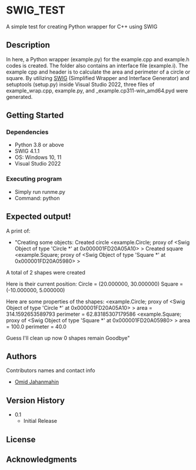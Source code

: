 # SWIG_TEST

A simple test for creating Python wrapper for C++  using SWIG

## Description

In here, a Python wrapper (example.py) for the example.cpp and example.h codes is created. The folder also contains an interface file (example.i). The example cpp and header is to calculate the area and perimeter of a circle or square.
By utilizing [SWIG](https://www.swig.org/) (Simplified Wrapper and Interface Generator) and setuptools (setup.py) inside Visual Studio 2022, three files of example_wrap.cpp, example.py, and _example.cp311-win_amd64.pyd were generated.


## Getting Started

### Dependencies

* Python 3.8 or above
* SWIG 4.1.1
* OS: Windows 10, 11
* Visual Studio 2022

### Executing program

* Simply run runme.py
* Command: python 

## Expected output!

A print of:
- "Creating some objects:
    Created circle <example.Circle; proxy of <Swig Object of type 'Circle *' at 0x000001FD20A05A10> >
    Created square <example.Square; proxy of <Swig Object of type 'Square *' at 0x000001FD20A05980> >

A total of 2 shapes were created

Here is their current position:
    Circle = (20.000000, 30.000000)
    Square = (-10.000000, 5.000000)

Here are some properties of the shapes:
    <example.Circle; proxy of <Swig Object of type 'Circle *' at 0x000001FD20A05A10> >
        area      = 314.1592653589793
        perimeter = 62.83185307179586
    <example.Square; proxy of <Swig Object of type 'Square *' at 0x000001FD20A05980> >
        area      = 100.0
        perimeter = 40.0

Guess I'll clean up now
0 shapes remain
Goodbye"

## Authors

Contributors names and contact info
- [Omid Jahanmahin](https://github.com/ozj1)

## Version History

* 0.1
    * Initial Release

## License

## Acknowledgments

